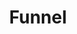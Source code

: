 ---
description: 世界各大广播电台的每小时新闻精选。
layout: post
results:
- primaryGenreName: News
  version: '1'
  formattedPrice: ¥6.00
  genreIds:
  - '6009'
  artworkUrl60: http://is1.mzstatic.com/image/thumb/Purple117/v4/62/d9/fc/62d9fcaa-a83c-387d-832e-4ff560d7cf55/source/60x60bb.jpg
  userRatingCountForCurrentVersion: 2
  minimumOsVersion: '9.0'
  appletvScreenshotUrls: &a []
  sellerName: Mathias Nilles
  supportedDevices:
  - iPad2Wifi-iPad2Wifi
  - iPad23G-iPad23G
  - iPhone4S-iPhone4S
  - iPadThirdGen-iPadThirdGen
  - iPadThirdGen4G-iPadThirdGen4G
  - iPhone5-iPhone5
  - iPodTouchFifthGen-iPodTouchFifthGen
  - iPadFourthGen-iPadFourthGen
  - iPadFourthGen4G-iPadFourthGen4G
  - iPadMini-iPadMini
  - iPadMini4G-iPadMini4G
  - iPhone5c-iPhone5c
  - iPhone5s-iPhone5s
  - iPadAir-iPadAir
  - iPadAirCellular-iPadAirCellular
  - iPadMiniRetina-iPadMiniRetina
  - iPadMiniRetinaCellular-iPadMiniRetinaCellular
  - iPhone6-iPhone6
  - iPhone6Plus-iPhone6Plus
  - iPadAir2-iPadAir2
  - iPadAir2Cellular-iPadAir2Cellular
  - iPadMini3-iPadMini3
  - iPadMini3Cellular-iPadMini3Cellular
  - iPodTouchSixthGen-iPodTouchSixthGen
  - iPhone6s-iPhone6s
  - iPhone6sPlus-iPhone6sPlus
  - iPadMini4-iPadMini4
  - iPadMini4Cellular-iPadMini4Cellular
  - iPadPro-iPadPro
  - iPadProCellular-iPadProCellular
  - iPadPro97-iPadPro97
  - iPadPro97Cellular-iPadPro97Cellular
  - iPhoneSE-iPhoneSE
  - iPhone7-iPhone7
  - iPhone7Plus-iPhone7Plus
  - iPad611-iPad611
  - iPad612-iPad612
  genres:
  - 新闻
  currentVersionReleaseDate: '2017-04-15T18:18:47Z'
  trackName: Funnel
  isVppDeviceBasedLicensingEnabled: true
  description: "Hourly audio news summaries from outlets like BBC, NPR, CBC,
    VOA, Fox 5 and more. \n\nFunnel gives you a clear account of what's going
    on in the world from a multitude of sources. Just pick your favorite and
    listen from anywhere.\n\nControl the sources in your feed and set up AutoPlay
    for a custom experience."
  price: 6
  trackId: 964666344
  releaseDate: '2017-04-15T18:18:47Z'
  advisories: *a
  screenshotUrls:
  - http://a1.mzstatic.com/us/r30/Purple111/v4/35/f2/7a/35f27a9a-5bf7-ca88-ebcb-3f58fa66a954/screen696x696.jpeg
  - http://a1.mzstatic.com/us/r30/Purple111/v4/0f/49/c4/0f49c44e-ad87-eccc-ab18-31cebc960da8/screen696x696.jpeg
  - http://a2.mzstatic.com/us/r30/Purple111/v4/6b/42/52/6b425257-d8c0-2bc7-d524-f354cbf32fd5/screen696x696.jpeg
  - http://a1.mzstatic.com/us/r30/Purple111/v4/d9/70/86/d97086a6-d89a-0956-f35a-4d668ec8241c/screen696x696.jpeg
  artistViewUrl: https://itunes.apple.com/cn/developer/mathias-nilles/id734858820?uo=4
  primaryGenreId: 6009
  averageUserRatingForCurrentVersion: 5
  kind: software
  fileSizeBytes: '23279616'
  bundleId: com.nilles.Funnel
  trackContentRating: 4+
  trackCensoredName: Funnel
  contentAdvisoryRating: 4+
  isGameCenterEnabled: false
  artistName: Mathias Nilles
  languageCodesISO2A:
  - EN
  features: *a
  wrapperType: software
  artworkUrl512: http://is1.mzstatic.com/image/thumb/Purple117/v4/62/d9/fc/62d9fcaa-a83c-387d-832e-4ff560d7cf55/source/512x512bb.jpg
  artworkUrl100: http://is1.mzstatic.com/image/thumb/Purple117/v4/62/d9/fc/62d9fcaa-a83c-387d-832e-4ff560d7cf55/source/100x100bb.jpg
  trackViewUrl: https://geo.itunes.apple.com/cn/app/funnel/id964666344?mt=8&uo=4
  artistId: 734858820
  currency: CNY
  ipadScreenshotUrls: *a
category: 新闻
tags: tag1
resultCount: 1
title: Funnel

---